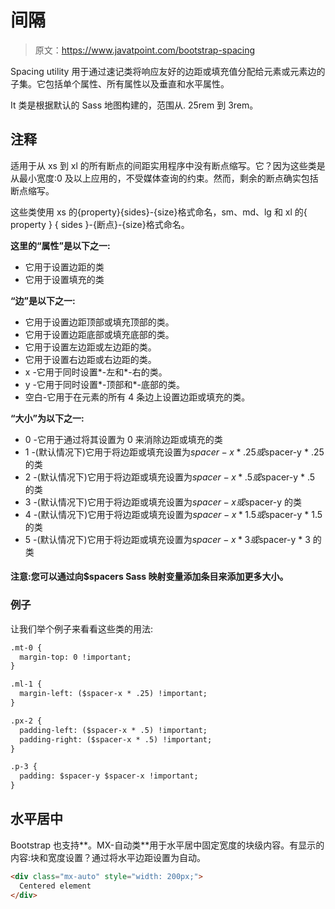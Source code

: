 # 间隔

> 原文：<https://www.javatpoint.com/bootstrap-spacing>

Spacing utility 用于通过速记类将响应友好的边距或填充值分配给元素或元素边的子集。它包括单个属性、所有属性以及垂直和水平属性。

It 类是根据默认的 Sass 地图构建的，范围从. 25rem 到 3rem。

## 注释

适用于从 xs 到 xl 的所有断点的间距实用程序中没有断点缩写。它？因为这些类是从最小宽度:0 及以上应用的，不受媒体查询的约束。然而，剩余的断点确实包括断点缩写。

这些类使用 xs 的{property}{sides}-{size}格式命名，sm、md、lg 和 xl 的{ property } { sides }-{断点}-{size}格式命名。

**这里的“属性”是以下之一:**

*   它用于设置边距的类
*   它用于设置填充的类

**“边”是以下之一:**

*   它用于设置边距顶部或填充顶部的类。
*   它用于设置边距底部或填充底部的类。
*   它用于设置左边距或左边距的类。
*   它用于设置右边距或右边距的类。
*   x -它用于同时设置*-左和*-右的类。
*   y -它用于同时设置*-顶部和*-底部的类。
*   空白-它用于在元素的所有 4 条边上设置边距或填充的类。

**“大小”为以下之一:**

*   0 -它用于通过将其设置为 0 来消除边距或填充的类
*   1 -(默认情况下)它用于将边距或填充设置为$spacer-x * .25 或$spacer-y * .25 的类
*   2 -(默认情况下)它用于将边距或填充设置为$spacer-x * .5 或$spacer-y * .5 的类
*   3 -(默认情况下)它用于将边距或填充设置为$spacer-x 或$spacer-y 的类
*   4 -(默认情况下)它用于将边距或填充设置为$spacer-x * 1.5 或$spacer-y * 1.5 的类
*   5 -(默认情况下)它用于将边距或填充设置为$spacer-x * 3 或$spacer-y * 3 的类

#### 注意:您可以通过向$spacers Sass 映射变量添加条目来添加更多大小。

### 例子

让我们举个例子来看看这些类的用法:

```html
.mt-0 {
  margin-top: 0 !important;
}

.ml-1 {
  margin-left: ($spacer-x * .25) !important;
}

.px-2 {
  padding-left: ($spacer-x * .5) !important;
  padding-right: ($spacer-x * .5) !important;
}

.p-3 {
  padding: $spacer-y $spacer-x !important;
}

```

## 水平居中

Bootstrap 也支持**。MX-自动类**用于水平居中固定宽度的块级内容。有显示的内容:块和宽度设置？通过将水平边距设置为自动。

```html
<div class="mx-auto" style="width: 200px;">
  Centered element
</div>

```